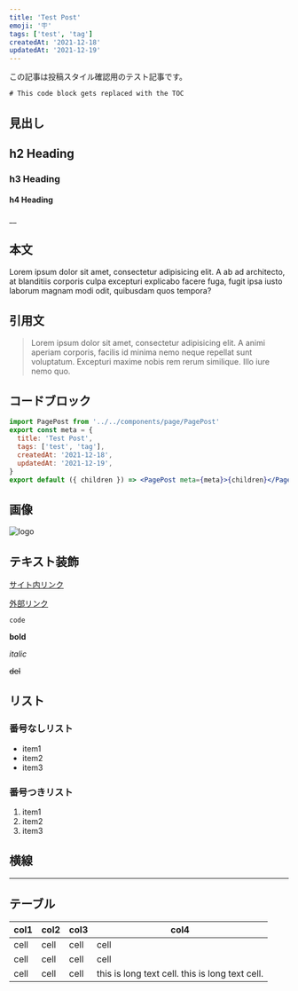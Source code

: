 ```yaml
---
title: 'Test Post'
emoji: '🪧'
tags: ['test', 'tag']
createdAt: '2021-12-18'
updatedAt: '2021-12-19'
---
```


この記事は投稿スタイル確認用のテスト記事です。

```toc
# This code block gets replaced with the TOC
```

## 見出し

## h2 Heading

### h3 Heading

#### h4 Heading

\_\_

## 本文

Lorem ipsum dolor sit amet, consectetur adipisicing elit. A ab ad architecto, at blanditiis corporis culpa excepturi explicabo facere fuga, fugit ipsa iusto laborum magnam modi odit, quibusdam quos tempora?

## 引用文

> Lorem ipsum dolor sit amet, consectetur adipisicing elit. A animi aperiam corporis, facilis id minima nemo neque repellat sunt voluptatum. Excepturi maxime nobis rem rerum similique. Illo iure nemo quo.

## コードブロック

```jsx
import PagePost from '../../components/page/PagePost'
export const meta = {
  title: 'Test Post',
  tags: ['test', 'tag'],
  createdAt: '2021-12-18',
  updatedAt: '2021-12-19',
}
export default ({ children }) => <PagePost meta={meta}>{children}</PagePost>
```

## 画像

![logo](/images/logo/dinosaur_record_rectangle.svg 'dinosaur')

## テキスト装飾

[サイト内リンク](/about)

[外部リンク](https://google.com)

`code`

**bold**

_italic_

~~del~~

## リスト

### 番号なしリスト

- item1
- item2
- item3

### 番号つきリスト

1. item1
2. item2
3. item3

## 横線

<hr />

## テーブル

| col1 | col2 | col3 | col4                                            |
| ---- | ---- | ---- | ----------------------------------------------- |
| cell | cell | cell | cell                                            |
| cell | cell | cell | cell                                            |
| cell | cell | cell | this is long text cell. this is long text cell. |
